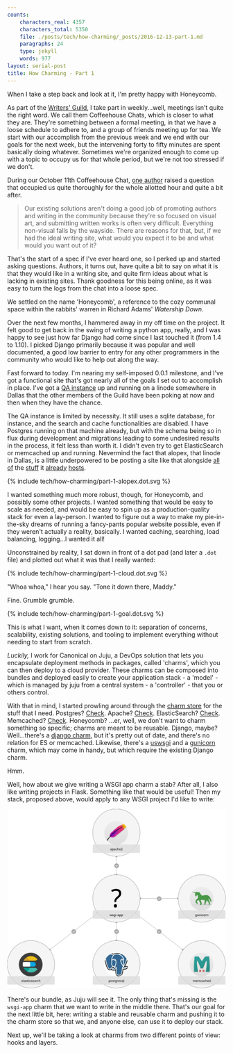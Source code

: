 ```yaml
---
counts:
    characters_real: 4357
    characters_total: 5350
    file: ./posts/tech/how-charming/_posts/2016-12-13-part-1.md
    paragraphs: 24
    type: jekyll
    words: 977
layout: serial-post
title: How Charming - Part 1
---
```


When I take a step back and look at it, I'm pretty happy with Honeycomb.

As part of the [Writers' Guild](http://furrywritersguild.com), I take part in weekly...well, meetings isn't quite the right word. We call them Coffeehouse Chats, which is closer to what they are. They're something between a formal meeting, in that we have a loose schedule to adhere to, and a group of friends meeting up for tea. We start with our accomplish from the previous week and we end with our goals for the next week, but the intervening forty to fifty minutes are spent basically doing whatever. Sometimes we're organized enough to come up with a topic to occupy us for that whole period, but we're not too stressed if we don't.

During our October 11th Coffeehouse Chat, [one author](http://www.chriswilliamsauthor.com) raised a question that occupied us quite thoroughly for the whole allotted hour and quite a bit after.

> Our existing solutions aren't doing a good job of promoting authors and writing in the community because they're so focused on visual art, and submitting written works is often very difficult. Everything non-visual falls by the wayside. There are reasons for that, but, if we had the ideal writing site, what would you expect it to be and what would you want out of it?

That's the start of a spec if I've ever heard one, so I perked up and started asking questions. Authors, it turns out, have quite a bit to say on what it is that they would like in a writing site, and quite firm ideas about what is lacking in existing sites. Thank goodness for this being online, as it was easy to turn the logs from the chat into a loose spec.

We settled on the name 'Honeycomb', a reference to the cozy communal space within the rabbits' warren in Richard Adams' *Watership Down*.

Over the next few months, I hammered away in my off time on the project. It felt good to get back in the swing of writing a python app, really, and I was happy to see just how far Django had come since I last touched it (from 1.4 to 1.10). I picked Django primarily because it was popular and well documented, a good low barrier to entry for any other programmers in the community who would like to help out along the way.

Fast forward to today. I'm nearing my self-imposed 0.0.1 milestone, and I've got a functional site that's got nearly all of the goals I set out to accomplish in place. I've got a [QA instance](https://alopex.honeycomb.cafe) up and running on a linode somewhere in Dallas that the other members of the Guild have been poking at now and then when they have the chance.

The QA instance is limited by necessity. It still uses a sqlite database, for instance, and the search and cache functionalities are disabled. I have Postgres running on that machine already, but with the schema being so in flux during development and migrations leading to some undesired results in the process, it felt less than worth it. I didn't even try to get ElasticSearch or memcached up and running. Nevermind the fact that alopex, that linode in Dallas, is a little underpowered to be posting a site like that alongside [all of](https://polycul.es) the [stuff](https://characters.openfurry.org) it [already](https://furrypoll.com) [hosts](https://survey.adjectivespecies.com).

{% include tech/how-charming/part-1-alopex.dot.svg %}

I wanted something much more robust, though, for Honeycomb, and possibly some other projects. I wanted something that would be easy to scale as needed, and would be easy to spin up as a production-quality stack for even a lay-person. I wanted to figure out a way to make my pie-in-the-sky dreams of running a fancy-pants popular website possible, even if they weren't actually a reality, basically. I wanted caching, searching, load balancing, logging...I wanted it all!

Unconstrained by reality, I sat down in front of a dot pad (and later a `.dot` file) and plotted out what it was that I really wanted:

{% include tech/how-charming/part-1-cloud.dot.svg %}

"Whoa whoa," I hear you say. "Tone it down there, Maddy."

Fine. Grumble grumble.

{% include tech/how-charming/part-1-goal.dot.svg %}

This is what I want, when it comes down to it: separation of concerns, scalability, existing solutions, and tooling to implement everything without needing to start from scratch.

*Luckily,* I work for Canonical on Juju, a DevOps solution that lets you encapsulate deployment methods in packages, called 'charms', which you can then deploy to a cloud provider.  These charms can be composed into bundles and deployed easily to create your application stack - a 'model' - which is managed by juju from a central system - a 'controller' - that you or others control.

With that in mind, I started prowling around through the [charm store](https://jujucharms.com) for the stuff that I need. Postgres? [Check](https://jujucharms.com/postgresql/). Apache? [Check](https://jujucharms.com/apache2/). ElasticSearch? [Check](https://jujucharms.com/elasticsearch/). Memcached? [Check](https://jujucharms.com/memcached/).  Honeycomb? ...er, well, we don't want to charm something so specific; charms are meant to be reusable. Django, maybe?  Well...there's a [django charm](https://jujucharms.com/python-django/), but it's pretty out of date, and there's no relation for ES or memcached. Likewise, there's a [uswsgi](https://jujucharms.com/uwsgi/) and a [gunicorn](https://jujucharms.com/gunicorn/) charm, which may come in handy, but which require the existing Django charm.

Hmm.

Well, how about we give writing a WSGI app charm a stab? After all, I also like writing projects in Flask. Something like that would be useful! Then my stack, proposed above, would apply to any WSGI project I'd like to write:

![Our bundle](/assets/tech/how-charming/part-1-general.svg)

There's our bundle, as Juju will see it. The only thing that's missing is the `wsgi-app` charm that we want to write in the middle there. That's our goal for the next little bit, here: writing a stable and reusable charm and pushing it to the charm store so that we, and anyone else, can use it to deploy our stack.

Next up, we'll be taking a look at charms from two different points of view: hooks and layers.
